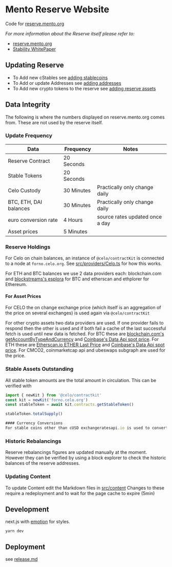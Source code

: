 # Mento Reserve Website

Code for [reserve.mento.org](https://reserve.mento.org)

_For more information about the Reserve itself please refer to:_

- [reserve.mento.org](https://reserve.mento.org)
- [Stability WhitePaper](https://celo.org/papers/stability)

## Updating Reserve

- To Add new cStables see [adding stablecoins](/adding-stablecoins.md)
- To Add or update Addresses see [adding addresses](/adding-reserve-addresses.md)
- To Add new crypto tokens to the reserve see [adding reserve assets](adding-reserve-assets.md)

## Data Integrity

The following is where the numbers displayed on reserve.mento.org comes from. These are not used by the reserve itself.

### Update Frequency

| Data                   | Frequency  | Notes                           |
| ---------------------- | ---------- | ------------------------------- |
| Reserve Contract       | 20 Seconds |                                 |
| Stable Tokens          | 20 Seconds |                                 |
| Celo Custody           | 30 Minutes | Practically only change daily   |
| BTC, ETH, DAI balances | 30 Minutes | Practically only change daily   |
| euro conversion rate   | 4 Hours    | source rates updated once a day |
| Asset prices           | 5 Minutes  |                                 |

### Reserve Holdings

For Celo on chain balances, an instance of `@celo/contractKit` is connected to a node at `forno.celo.org`. See [src/providers/Celo.ts](src/providers/Celo.ts) for how this works.

For ETH and BTC balances we use 2 data providers each: blockchain.com and [blockstreams's esplora](https://github.com/Blockstream/esplora/blob/master/API.md) for BTC and etherscan and ethplorer for Ethereum.

#### For Asset Prices

For CELO the on change exchange price (which itself is an aggregation of the price on several exchanges) is used again via `@celo/contractKit`

For other crypto assets two data providers are used. If one provider fails to respond then the other is used and if both fail a cache of the last successful fetch is used until new data is fetched.
For BTC these are [blockchain.com's getAccountByTypeAndCurrency](https://api.blockchain.com/v3/#/payments/getAccountByTypeAndCurrency) and [Coinbase's Data Api spot price](https://developers.coinbase.com/api/v2#exchange-rates).
For ETH these are [Etherscan.io ETHER Last Price](https://etherscan.io/apis#stats) and [Coinbase's Data Api spot price](https://developers.coinbase.com/api/v2#exchange-rates). For CMCO2, coinmarketcap api and ubeswaps subgraph are used for the price.

### Stable Assets Outstanding

All stable token amounts are the total amount in circulation. This can be verified with

```typescript
import { newKit } from '@celo/contractkit'
const kit = newKit('forno.celo.org')
const stableToken = await kit.contracts.getStableToken()

stableToken.totalSupply()

#### Currency Conversions
For stable coins other than cUSD exchangeratesapi.io is used to convert value to USD to compare and sum values
```

### Historic Rebalancings

Reserve rebalancings figures are updated manually at the moment. However they can be verified by using a block explorer to check the historic balances of the reserve addresses.

### Updating Content

To update Content edit the Markdown files in [src/content](src/content)
Changes to these require a redeployment and to wait for the page cache to expire (5min)

## Development

next.js with [emotion](http://emotion.sh/) for styles.

`yarn dev`

## Deployment

see [release.md](/RELEASE.MD)
